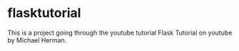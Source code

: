 flasktutorial
=============
This is a project going through the youtube tutorial Flask Tutorial on youtube by Michael Herman.
